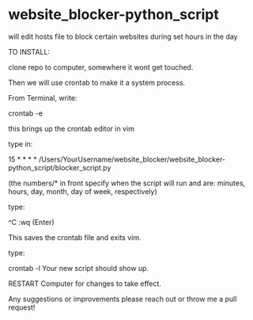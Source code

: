 # website_blocker-python_script
will edit hosts file to block certain websites during set hours in the day


TO INSTALL:

clone repo to computer, somewhere it wont get touched.

Then we will use crontab to make it a system process.

From Terminal, write:  


crontab -e



this brings up the crontab editor in vim

type in:


15 * * * * /Users/YourUsername/website_blocker/website_blocker-python_script/blocker_script.py
  
(the numbers/* in front specify when the script will run and are: minutes, hours, day, month, day of week, respectively)


type:

^C 
:wq (Enter)


This saves the crontab file and exits vim.

type:

crontab -l   Your new script should show up.

RESTART Computer for changes to take effect.

Any suggestions or improvements please reach out or throw me a pull request!

